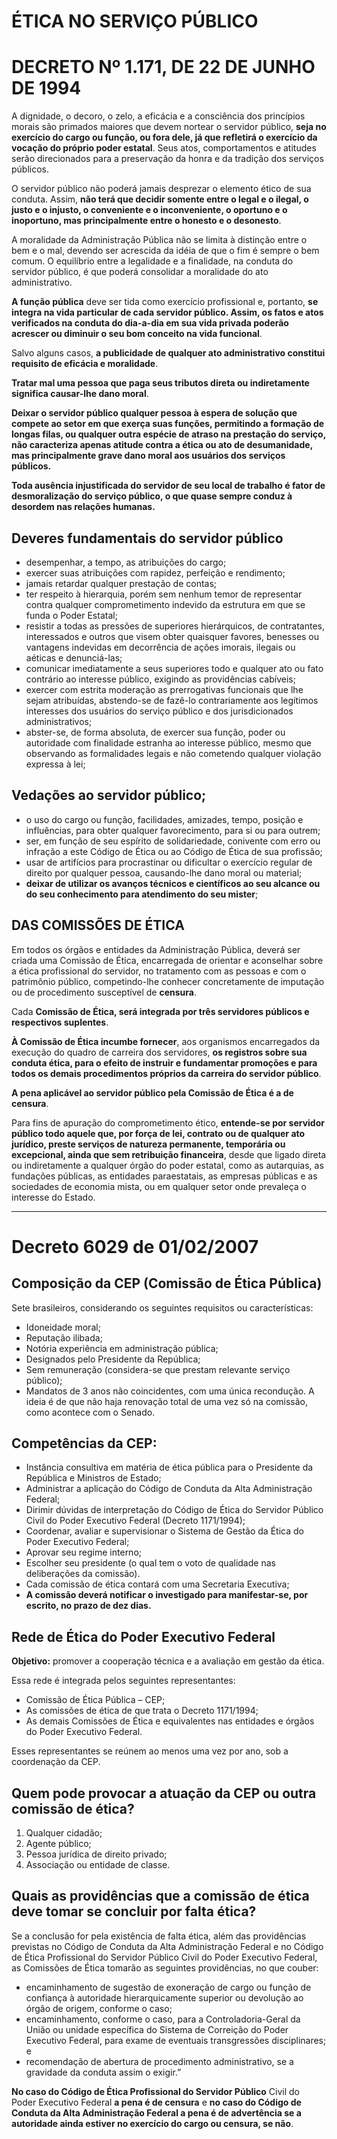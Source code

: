 ÉTICA NO SERVIÇO PÚBLICO
========================


# DECRETO Nº 1.171, DE 22 DE JUNHO DE 1994



A dignidade, o decoro, o zelo, a eficácia e a consciência dos princípios morais são primados maiores que devem nortear o servidor público, **seja no exercício do cargo ou função, ou fora dele, já que refletirá o exercício da vocação do próprio poder estatal**. Seus atos, comportamentos e atitudes serão direcionados para a preservação da honra e da tradição dos serviços públicos.

O servidor público não poderá jamais desprezar o elemento ético de sua conduta. Assim, **não terá que decidir somente entre o legal e o ilegal, o justo e o injusto, o conveniente e o inconveniente, o oportuno e o inoportuno, mas principalmente entre o honesto e o desonesto**.

A moralidade da Administração Pública não se limita à distinção entre o bem e o mal, devendo ser acrescida da idéia de que o fim é sempre o bem comum. O equilíbrio entre a legalidade e a finalidade, na conduta do servidor público, é que poderá consolidar a moralidade do ato administrativo.


**A função pública** deve ser tida como exercício profissional e, portanto, **se integra na vida particular de cada servidor público. Assim, os fatos e atos verificados na conduta do dia-a-dia em sua vida privada poderão acrescer ou diminuir o seu bom conceito na vida funcional**.

Salvo alguns casos, **a publicidade de qualquer ato administrativo constitui requisito de eficácia e moralidade**.


**Tratar mal uma pessoa que paga seus tributos direta ou indiretamente significa causar-lhe dano moral**.

**Deixar o servidor público qualquer pessoa à espera de solução que compete ao setor em que exerça suas funções, permitindo a formação de longas filas, ou qualquer outra espécie de atraso na prestação do serviço, não caracteriza apenas atitude contra a ética ou ato de desumanidade, mas principalmente grave dano moral aos usuários dos serviços públicos.**


**Toda ausência injustificada do servidor de seu local de trabalho é fator de desmoralização do serviço público, o que quase sempre conduz à desordem nas relações humanas.**


## Deveres fundamentais do servidor público

  - desempenhar, a tempo, as atribuições do cargo;
  - exercer suas atribuições com rapidez, perfeição e rendimento;
  - jamais retardar qualquer prestação de contas;
  - ter respeito à hierarquia, porém sem nenhum temor de representar contra qualquer comprometimento indevido da estrutura em que se funda o Poder Estatal;
  - resistir a todas as pressões de superiores hierárquicos, de contratantes, interessados e outros que visem obter quaisquer favores, benesses ou vantagens indevidas em decorrência de ações imorais, ilegais ou aéticas e denunciá-las;
  - comunicar imediatamente a seus superiores todo e qualquer ato ou fato contrário ao interesse público, exigindo as providências cabíveis;
  - exercer com estrita moderação as prerrogativas funcionais que lhe sejam atribuídas, abstendo-se de fazê-lo contrariamente aos legítimos interesses dos usuários do serviço público e dos jurisdicionados administrativos;
  - abster-se, de forma absoluta, de exercer sua função, poder ou autoridade com finalidade estranha ao interesse público, mesmo que observando as formalidades legais e não cometendo qualquer violação expressa à lei;


## Vedações ao servidor público;

  - o uso do cargo ou função, facilidades, amizades, tempo, posição e influências, para obter qualquer favorecimento, para si ou para outrem;
  - ser, em função de seu espírito de solidariedade, conivente com erro ou infração a este Código de Ética ou ao Código de Ética de sua profissão;
  - usar de artifícios para procrastinar ou dificultar o exercício regular de direito por qualquer pessoa, causando-lhe dano moral ou material;
  - **deixar de utilizar os avanços técnicos e científicos ao seu alcance ou do seu conhecimento para atendimento do seu mister**;

## DAS COMISSÕES DE ÉTICA

Em todos os órgãos e entidades da Administração Pública, deverá ser criada uma Comissão de Ética, encarregada de orientar e aconselhar sobre a ética profissional do servidor, no tratamento com as pessoas e com o patrimônio público, competindo-lhe conhecer concretamente de imputação ou de procedimento susceptível de **censura**.

Cada **Comissão de Ética, será integrada por três servidores públicos e respectivos suplentes**.

**À Comissão de Ética incumbe fornecer**, aos organismos encarregados da execução do quadro de carreira dos servidores, **os registros sobre sua conduta ética, para o efeito de instruir e fundamentar promoções e para todos os demais procedimentos próprios da carreira do servidor público**.

**A pena aplicável ao servidor público pela Comissão de Ética é a de censura**.


Para fins de apuração do comprometimento ético, **entende-se por servidor público todo aquele que, por força de lei, contrato ou de qualquer ato jurídico, preste serviços de natureza permanente, temporária ou excepcional, ainda que sem retribuição financeira**, desde que ligado direta ou indiretamente a qualquer órgão do poder estatal, como as autarquias, as fundações públicas, as entidades paraestatais, as empresas públicas e as sociedades de economia mista, ou em qualquer setor onde prevaleça o interesse do Estado.


****

# Decreto 6029 de 01/02/2007

## Composição da CEP (Comissão de Ética Pública)

Sete brasileiros, considerando os seguintes requisitos ou características:
  - Idoneidade moral;
  - Reputação ilibada;
  - Notória experiência em administração pública;
  - Designados pelo Presidente da República;
  - Sem remuneração (considera-se que prestam relevante serviço público);
  - Mandatos de 3 anos não coincidentes, com uma única recondução. A ideia é de que não haja renovação total de uma vez só na comissão, como acontece com o Senado.

## Competências da CEP:

  - Instância consultiva em matéria de ética pública para o Presidente da República e Ministros de Estado;
  - Administrar a aplicação do Código de Conduta da Alta Administração Federal;
  - Dirimir dúvidas de interpretação do Código de Ética do Servidor Público Civil do Poder Executivo Federal (Decreto 1171/1994);
  - Coordenar, avaliar e supervisionar o Sistema de Gestão da Ética do Poder Executivo Federal;
  - Aprovar seu regime interno;
  - Escolher seu presidente (o qual tem o voto de qualidade nas deliberações da comissão).
  - Cada comissão de ética contará com uma Secretaria Executiva;
  - **A comissão deverá notificar o investigado para manifestar-se, por escrito, no prazo de dez dias.**

## Rede de Ética do Poder Executivo Federal

**Objetivo:** promover a cooperação técnica e a avaliação em gestão da ética.

Essa rede é integrada pelos seguintes representantes:

  - Comissão de Ética Pública – CEP;
  - As comissões de ética de que trata o Decreto 1171/1994;
  - As demais Comissões de Ética e equivalentes nas entidades e órgãos do Poder Executivo Federal. 

Esses representantes se reúnem ao menos uma vez por ano, sob a coordenação da CEP.

## Quem pode provocar a atuação da CEP ou outra comissão de ética?

  1. Qualquer cidadão;
  2. Agente público;
  3. Pessoa jurídica de direito privado;
  4. Associação ou entidade de classe.

## Quais as providências que a comissão de ética deve tomar se concluir por falta ética?

Se a conclusão for pela existência de falta ética, além das providências previstas no Código de Conduta da Alta Administração Federal e no Código de Ética Profissional do Servidor Público Civil do Poder Executivo Federal,  as Comissões de Ética tomarão as seguintes providências, no que couber:
  - encaminhamento de sugestão de exoneração de cargo ou função de confiança à autoridade hierarquicamente superior ou devolução ao órgão de origem, conforme o caso;
  - encaminhamento, conforme o caso, para a Controladoria-Geral da União ou unidade específica do Sistema de Correição do Poder Executivo Federal, para exame de eventuais transgressões disciplinares; e
  - recomendação de abertura de procedimento administrativo, se a gravidade da conduta assim o exigir.”

**No caso do Código de Ética Profissional do Servidor Público** Civil do Poder Executivo Federal **a pena é de censura** e **no caso do Código de Conduta da Alta Administração Federal a pena é de advertência se a autoridade ainda estiver no exercício do cargo ou censura, se não**.
 

